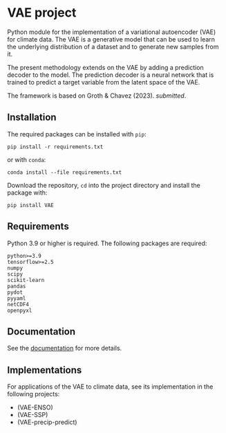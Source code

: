 # VAE project

Python module for the implementation of a variational autoencoder (VAE) for climate data. The VAE is a generative model that can be used to learn the underlying distribution of a dataset and to generate new samples from it.

The present methodology extends on the VAE by adding a prediction decoder to the model. The prediction decoder is a neural network that is trained to predict a target variable from the latent space of the VAE.

The framework is based on Groth & Chavez (2023). _submitted_.


## Installation

The required packages can be installed with `pip`:

``` shell
pip install -r requirements.txt
```

or with `conda`:

``` shell
conda install --file requirements.txt
```

Download the repository, `cd` into the project directory and install the package with:

```shell
pip install VAE
```

## Requirements

Python 3.9 or higher is required. The following packages are required:

```
python>=3.9
tensorflow>=2.5
numpy
scipy
scikit-learn
pandas
pydot
pyyaml
netCDF4
openpyxl
```

## Documentation

See the [documentation](https://andr-groth.github.io/VAE-project/) for more details.


## Implementations

For applications of the VAE to climate data, see its implementation in the following projects:

- (VAE-ENSO)
- (VAE-SSP)
- (VAE-precip-predict)